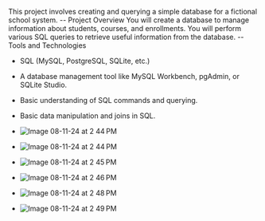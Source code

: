 This project involves creating and querying a simple database for a fictional school system.
-- Project Overview
You will create a database to manage information about students, courses, and enrollments.
You will perform various SQL queries to retrieve useful information from the database.
-- Tools and Technologies
- SQL (MySQL, PostgreSQL, SQLite, etc.)
- A database management tool like MySQL Workbench, pgAdmin, or SQLite Studio.
- Basic understanding of SQL commands and querying.
- Basic data manipulation and joins in SQL.

- ![Image 08-11-24 at 2 44 PM](https://github.com/user-attachments/assets/950d2ded-2ef9-442c-addf-698b85c6f37f)
- ![Image 08-11-24 at 2 44 PM](https://github.com/user-attachments/assets/6562c59a-6d7f-41e5-89e5-ff87f96b1819)
- ![Image 08-11-24 at 2 45 PM](https://github.com/user-attachments/assets/c55a3364-1479-44cb-a630-6b5b239a3e93)
- ![Image 08-11-24 at 2 46 PM](https://github.com/user-attachments/assets/95470d19-23de-4528-a64a-1bc4219201b6)
- ![Image 08-11-24 at 2 48 PM](https://github.com/user-attachments/assets/92d2bd31-4ba7-40a8-8870-51623d87c7e6)
- ![Image 08-11-24 at 2 49 PM](https://github.com/user-attachments/assets/2aab90ba-38e7-4d7c-b910-d9d086b09932)





